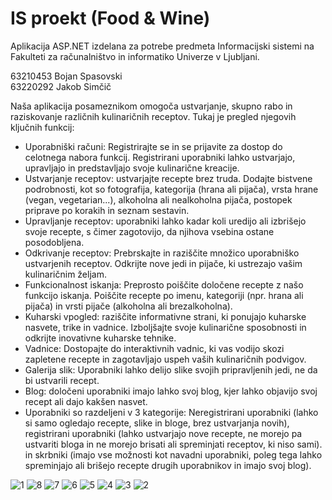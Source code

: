 # IS proekt (Food & Wine)

Aplikacija ASP.NET izdelana za potrebe predmeta Informacijski sistemi na Fakulteti za računalništvo in informatiko Univerze v Ljubljani.

63210453 Bojan Spasovski <br>
63220292 Jakob Simčič

Naša aplikacija posameznikom omogoča ustvarjanje, skupno rabo in raziskovanje različnih kulinaričnih receptov. Tukaj je pregled njegovih ključnih funkcij:

- Uporabniški računi: Registrirajte se in se prijavite za dostop do celotnega nabora funkcij. Registrirani uporabniki lahko ustvarjajo, upravljajo in predstavljajo svoje kulinarične kreacije.
- Ustvarjanje receptov: ustvarjajte recepte brez truda. Dodajte bistvene podrobnosti, kot so fotografija, kategorija (hrana ali pijača), vrsta hrane (vegan, vegetarian...), alkoholna ali nealkoholna pijača, postopek priprave po korakih in seznam sestavin.
- Upravljanje receptov: uporabniki lahko kadar koli uredijo ali izbrišejo svoje recepte, s čimer zagotovijo, da njihova vsebina ostane posodobljena.
- Odkrivanje receptov: Prebrskajte in raziščite množico uporabniško ustvarjenih receptov. Odkrijte nove jedi in pijače, ki ustrezajo vašim kulinaričnim željam.
- Funkcionalnost iskanja: Preprosto poiščite določene recepte z našo funkcijo iskanja. Poiščite recepte po imenu, kategoriji (npr. hrana ali pijača) in vrsti pijače (alkoholna ali brezalkoholna).
- Kuharski vpogled: raziščite informativne strani, ki ponujajo kuharske nasvete, trike in vadnice. Izboljšajte svoje kulinarične sposobnosti in odkrijte inovativne kuharske tehnike.
- Vadnice: Dostopajte do interaktivnih vadnic, ki vas vodijo skozi zapletene recepte in zagotavljajo uspeh vaših kulinaričnih podvigov.
- Galerija slik: Uporabniki lahko delijo slike svojih pripravljenih jedi, ne da bi ustvarili recept.
- Blog: določeni uporabniki imajo lahko svoj blog, kjer lahko objavijo svoj recept ali dajo kakšen nasvet.
- Uporabniki so razdeljeni v 3 kategorije: Neregistrirani uporabniki (lahko si samo ogledajo recepte, slike in bloge, brez ustvarjanja novih), registrirani uporabniki (lahko ustvarjajo nove recepte, ne morejo pa ustvariti bloga in ne morejo brisati ali spreminjati receptov, ki niso sami). in skrbniki (imajo vse možnosti kot navadni uporabniki, poleg tega lahko spreminjajo ali brišejo recepte drugih uporabnikov in imajo svoj blog).

![1](https://github.com/Bojan9/IS_Food-Wine/assets/22836719/de203adb-4571-4b7d-a945-9f6e5c08c43c)
![8](https://github.com/Bojan9/IS_Food-Wine/assets/22836719/66c5140b-c1da-4257-8a1a-e4753e831859)
![7](https://github.com/Bojan9/IS_Food-Wine/assets/22836719/331e6e9e-8542-4804-a23a-996474a36f31)
![6](https://github.com/Bojan9/IS_Food-Wine/assets/22836719/ec531773-0769-4ca0-a4c8-17ee0c53a7e9)
![5](https://github.com/Bojan9/IS_Food-Wine/assets/22836719/097501ee-4068-4e49-9ab7-3a40652675fa)
![4](https://github.com/Bojan9/IS_Food-Wine/assets/22836719/7da27168-8db4-4ca7-8b6f-d15777ee2eab)
![3](https://github.com/Bojan9/IS_Food-Wine/assets/22836719/e0a9bf4a-550c-44ee-be68-1c50969e37b0)
![2](https://github.com/Bojan9/IS_Food-Wine/assets/22836719/8394de74-c001-41d5-a3f9-3c8cb712642b)

